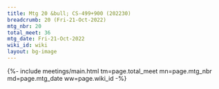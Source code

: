 ```yaml
---
title: Mtg 20 &bull; CS-499+900 (202230)
breadcrumb: 20 (Fri-21-Oct-2022)
mtg_nbr: 20
total_meet: 36
mtg_date: Fri-21-Oct-2022
wiki_id: wiki
layout: bg-image
---
```


{%- include meetings/main.html
    tm=page.total_meet
    mn=page.mtg_nbr
    md=page.mtg_date
    ww=page.wiki_id
-%}
